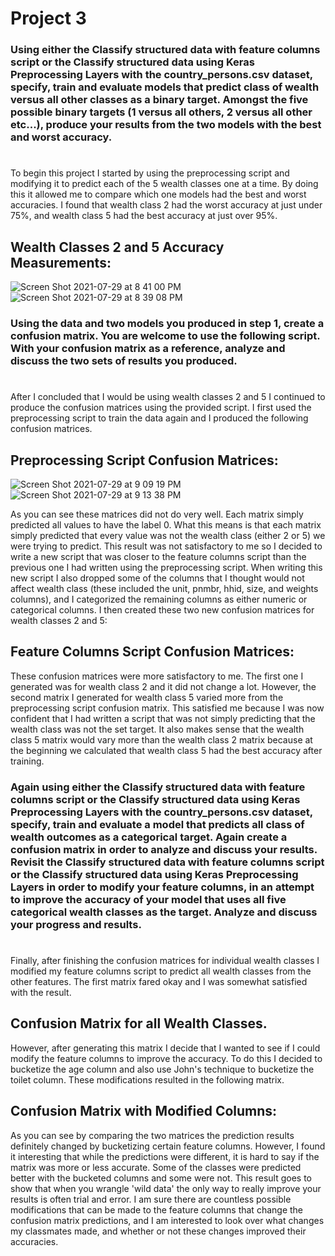 # Project 3

### Using either the Classify structured data with feature columns script or the Classify structured data using Keras Preprocessing Layers with the country_persons.csv dataset, specify, train and evaluate models that predict class of wealth versus all other classes as a binary target. Amongst the five possible binary targets (1 versus all others, 2 versus all other etc...), produce your results from the two models with the best and worst accuracy.

#

To begin this project I started by using the preprocessing script and modifying it to predict each of the 5 wealth classes one at a time. By doing this it allowed me to compare which one models had the best and worst accuracies. I found that wealth class 2 had the worst accuracy at just under 75%, and wealth class 5 had the best accuracy at just over 95%.

## Wealth Classes 2 and 5 Accuracy Measurements:
![Screen Shot 2021-07-29 at 8 41 00 PM](https://user-images.githubusercontent.com/60228369/127586637-65085e49-4bdc-4cad-9173-26c9182a7ecd.png)
![Screen Shot 2021-07-29 at 8 39 08 PM](https://user-images.githubusercontent.com/60228369/127586643-b8cf1c06-93d4-477f-84d3-71f629b57841.png)


### Using the data and two models you produced in step 1, create a confusion matrix. You are welcome to use the following script. With your confusion matrix as a reference, analyze and discuss the two sets of results you produced.

# 

After I concluded that I would be using wealth classes 2 and 5 I continued to produce the confusion matrices using the provided script. I first used the preprocessing script to train the data again and I produced the following confusion matrices.

## Preprocessing Script Confusion Matrices:
![Screen Shot 2021-07-29 at 9 09 19 PM](https://user-images.githubusercontent.com/60228369/127586652-37f98ef8-99a7-411b-b3a0-10eb399db487.png)
![Screen Shot 2021-07-29 at 9 13 38 PM](https://user-images.githubusercontent.com/60228369/127586659-1fcf0593-3814-4364-a148-594b808d1cdc.png)



As you can see these matrices did not do very well. Each matrix simply predicted all values to have the label 0. What this means is that each matrix simply predicted that every value was not the wealth class (either 2 or 5) we were trying to predict. This result was not satisfactory to me so I decided to write a new script that was closer to the feature columns script than the previous one I had written using the preprocessing script. When writing this new script I also dropped some of the columns that I thought would not affect wealth class (these included the unit, pnmbr, hhid, size, and weights columns), and I categorized the remaining columns as either numeric or categorical columns. I then created these two new confusion matrices for wealth classes 2 and 5:

## Feature Columns Script Confusion Matrices:


These confusion matrices were more satisfactory to me. The first one I generated was for wealth class 2 and it did not change a lot. However, the second matrix I generated for wealth class 5 varied more from the preprocessing script confusion matrix. This satisfied me because I was now confident that I had written a script that was not simply predicting that the wealth class was not the set target. It also makes sense that the wealth class 5 matrix would vary more than the wealth class 2 matrix because at the beginning we calculated that wealth class 5 had the best accuracy after training. 


### Again using either the Classify structured data with feature columns script or the Classify structured data using Keras Preprocessing Layers with the country_persons.csv dataset, specify, train and evaluate a model that predicts all class of wealth outcomes as a categorical target. Again create a confusion matrix in order to analyze and discuss your results. Revisit the Classify structured data with feature columns script or the Classify structured data using Keras Preprocessing Layers in order to modify your feature columns, in an attempt to improve the accuracy of your model that uses all five categorical wealth classes as the target. Analyze and discuss your progress and results.

#

Finally, after finishing the confusion matrices for individual wealth classes I modified my feature columns script to predict all wealth classes from the other features. The first matrix fared okay and I was somewhat satisfied with the result.

## Confusion Matrix for all Wealth Classes.

However, after generating this matrix I decide that I wanted to see if I could modify the feature columns to improve the accuracy. To do this I decided to bucketize the age column and also use John's technique to bucketize the toilet column. These modifications resulted in the following matrix.

## Confusion Matrix with Modified Columns:


As you can see by comparing the two matrices the prediction results definitely changed by bucketizing certain feature columns. However, I found it interesting that while the predictions were different, it is hard to say if the matrix was more or less accurate. Some of the classes were predicted better with the bucketed columns and some were not. This result goes to show that when you wrangle 'wild data' the only way to really improve your results is often trial and error. I am sure there are countless possible modifications that can be made to the feature columns that change the confusion matrix predictions, and I am interested to look over what changes my classmates made, and whether or not these changes improved their accuracies. 
